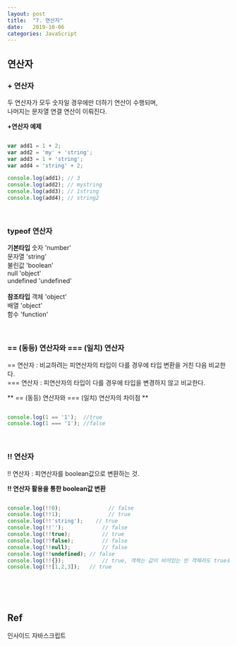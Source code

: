 ```yaml
---
layout: post
title:  "7. 연산자"
date:   2019-10-06
categories: JavaScript
---  
```

  
## 연산자
  
### + 연산자  
두 연산자가 모두 숫자일 경우에만 더하기 연산이 수행되며,  
나머지는 문자열 연결 연산이 이뤄진다.  
  
**+연산자 예제**
```javascript

var add1 = 1 + 2;
var add2 = 'my' + 'string';
var add3 = 1 + 'string';
var add4 = 'string' + 2;

console.log(add1); // 3
console.log(add2); // mystring
console.log(add3); // 1string
console.log(add4); // string2

```
  
<br>
  
### typeof 연산자
  
**기본타입**
숫자       'number'  
문자열     'string'  
불린값     'boolean'  
null       'object'  
undefined  'undefined'  
<br>
**참조타입**
객체      'object'  
배열      'object'  
함수      'function'  
  
<br>
  
### == (동등) 연산자와 === (일치) 연산자
== 연산자 : 비교하려는 피연산자의 타입이 다를 경우에 타입 변환을 거친 다음 비교한다.  
=== 연산자 : 피연산자의 타입이 다를 경우에 타입을 변경하지 않고 비교한다.  
  
** == (동등) 연산자와 === (일치) 연산자의 차이점 **
``` javascript

console.log(1 == '1');	//true
console.log(1 === '1'); //false

```
  
<br>
  
### !! 연산자  
!! 연산자 : 피연산자를 boolean값으로 변환하는 것.  
  
**!! 연산자 활용을 통한 boolean값 변환**
```javascript

console.log(!!0);			    // false
console.log(!!1);			    // true
console.log(!!'string'); 	// true
console.log(!!'');			  // false
console.log(!!true);		  // true
console.log(!!false);		  // false
console.log(!!null);		  // false
console.log(!!undefined); // false
console.log(!!{});			  // true, 객체는 값이 비어있는 빈 객체라도 true로 변환되는것을 주의해야한다.
console.log(!![1,2,3]);   // true  

```
  
  
<br>
<br>
<br>
  
**Ref**  
---  
인사이드 자바스크립트
